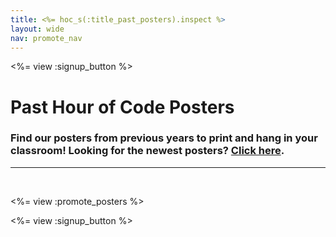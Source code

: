 ```yaml
---
title: <%= hoc_s(:title_past_posters).inspect %>
layout: wide
nav: promote_nav
---
```


<%= view :signup_button %>

# Past Hour of Code Posters

### Find our posters from previous years to print and hang in your classroom! Looking for the newest posters? <a href="<%= resolve_url('/promote/resources#posters') %>">Click here</a>.


***

<br>

<%= view :promote_posters %>

<%= view :signup_button %>
